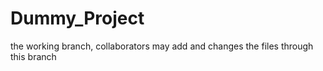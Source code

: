 # Dummy_Project
the working branch, collaborators may add and changes the files through this branch
